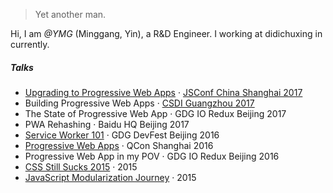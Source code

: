 

> Yet another man.


Hi, I am *@YMG* (Minggang, Yin), a R&D Engineer. I working at didichuxing in currently.


##### Talks

- [Upgrading to Progressive Web Apps][9] · [JSConf China Shanghai 2017](http://2017.jsconf.cn/)
- Building Progressive Web Apps · [CSDI Guangzhou 2017](http://www.csdisummit.com/)
- The State of Progressive Web App · GDG IO Redux Beijing 2017
- PWA Rehashing · Baidu HQ Beijing 2017
- [Service Worker 101][5] · GDG DevFest Beijing 2016
- [Progressive Web Apps][4] · QCon Shanghai 2016
- Progressive Web App in my POV · GDG IO Redux Beijing 2016
- [CSS Still Sucks 2015][2] · 2015
- [JavaScript Modularization Journey][1] · 2015



[1]: //yinminggang.github.io/2015/07/09/js-module-7day/
[2]: //yinminggang.github.io/2015/12/28/css-sucks-2015/
[3]: //yinminggang.github.io/2016/06/05/pwa-in-my-pov/
[4]: //yinminggang.github.io/2016/10/20/pwa-qcon2016/
[5]: //yinminggang.github.io/2016/11/20/sw-101-gdgdf/
[6]: https://yanshuo.io/assets/player/?deck=58ac8598b123db0067292f92 "PWA Rehashing"
[7]: https://yanshuo.io/assets/player/?deck=593ad6fbfe88c2006a0a0d6d "The State of PWA"
[8]: https://yanshuo.io/assets/player/?deck=594d673d570c357d0698a950 "Building PWA"
[9]: //yinminggang.github.io/jsconfcn2017/


